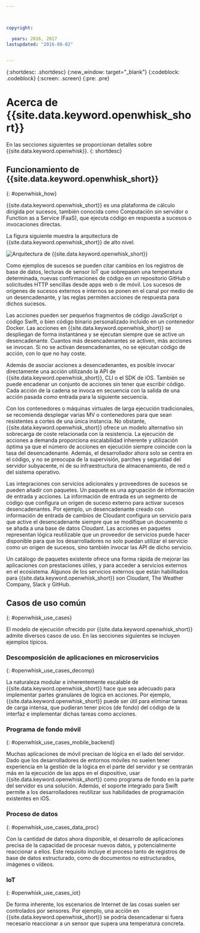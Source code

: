 ```yaml
---

 

copyright:

  years: 2016, 2017
lastupdated: "2016-08-02"
 

---
```


{:shortdesc: .shortdesc}
{:new_window: target="_blank"}
{:codeblock: .codeblock}
{:screen: .screen}
{:pre: .pre}

# Acerca de {{site.data.keyword.openwhisk_short}}

En las secciones siguientes se proporcionan detalles sobre {{site.data.keyword.openwhisk}}.
{: shortdesc}

## Funcionamiento de {{site.data.keyword.openwhisk_short}}
{: #openwhisk_how}

{{site.data.keyword.openwhisk_short}} es una plataforma de cálculo dirigida por sucesos, también conocida como Computación sin servidor o Function as a Service (FaaS), que ejecuta código en respuesta a sucesos o invocaciones directas.

La figura siguiente muestra la arquitectura de {{site.data.keyword.openwhisk_short}} de alto nivel.

![Arquitectura de {{site.data.keyword.openwhisk_short}} ](OpenWhisk.png)

Como ejemplos de sucesos se pueden citar cambios en los registros de base de datos, lecturas de sensor IoT que sobrepasen una
temperatura determinada, nuevas confirmaciones de código en un repositorio GitHub o solicitudes HTTP sencillas desde apps web o de móvil. Los sucesos
de orígenes de sucesos externos e internos se ponen en el canal por medio de un desencadenante, y las reglas permiten acciones
de respuesta para dichos sucesos.

Las acciones pueden ser pequeños fragmentos de código JavaScript o código Swift, o bien código binario personalizado
incluido en un contenedor Docker. Las acciones en {{site.data.keyword.openwhisk_short}} se despliegan de forma instantánea y se ejecutan siempre que se active un desencadenante. Cuantos
más desencadenantes se activen, más acciones se invocan. Si no se activan desencadenantes, no se ejecutan código de acción, con lo que
no hay coste.

Además de asociar acciones a desencadenantes, es posible invocar directamente una acción utilizando
la API de {{site.data.keyword.openwhisk_short}}, CLI o el SDK de iOS. También se puede encadenar un conjunto de acciones
sin tener que escribir código. Cada acción de la cadena se invoca en secuencia con la salida de una acción pasada como
entrada para la siguiente secuencia.

Con los contenedores o máquinas virtuales de larga ejecución tradicionales, se recomienda desplegar varias MV o contenedores
para que sean resistentes a cortes de una única instancia. No obstante, {{site.data.keyword.openwhisk_short}} ofrece un modelo alternativo
sin sobrecarga de coste relacionada con la resistencia. La ejecución de acciones a demanda proporciona escalabilidad inherente y utilización óptima
ya que el número de acciones en ejecución siempre coincide con la tasa del desencadenante. Además, el desarrollador ahora solo se centra
en el código, y no se preocupa de la supervisión, parches y seguridad del servidor subyacente, ni de su infraestructura de almacenamiento, de red o del sistema operativo.

Las integraciones con servicios adicionales y proveedores de sucesos se pueden añadir con paquetes. Un paquete es una agrupación de
información de entrada y acciones. La información de entrada es un segmento de código que configura un origen de suceso externo
para activar sucesos desencadenantes. Por ejemplo, un desencadenante creado con información de entrada de cambios de Cloudant configura un
servicio para que active el desencadenante siempre que se modifique un documento o se añada a una base de datos Cloudant. Las acciones
en paquetes representan lógica reutilizable que un proveedor de servicios puede hacer disponible para que los desarrolladores
no solo puedan utilizar el servicio como un origen de sucesos, sino también invocar las API de dicho servicio.

Un catálogo de paquetes existente ofrece una forma rápida de mejorar las aplicaciones con prestaciones útiles, y para acceder
a servicios externos en el ecosistema. Algunos de los servicios externos que están habilitados para
{{site.data.keyword.openwhisk_short}} son Cloudant, The Weather Company, Slack y GitHub.


## Casos de uso común
{: #openwhisk_use_cases}

El modelo de ejecución ofrecido por {{site.data.keyword.openwhisk_short}} admite diversos casos de uso. En las secciones siguientes
se incluyen ejemplos típicos.

### Descomposición de aplicaciones en microservicios
{: #openwhisk_use_cases_decomp}

La naturaleza modular e inherentemente escalable de {{site.data.keyword.openwhisk_short}} hace que sea adecuado para
implementar partes granulares de lógica en acciones. Por ejemplo, {{site.data.keyword.openwhisk_short}} puede ser
útil para eliminar tareas de carga intensa, que pudieran tener picos (de fondo) del código de la interfaz e implementar dichas tareas
como acciones.

### Programa de fondo móvil
{: #openwhisk_use_cases_mobile_backend}

Muchas aplicaciones de móvil precisan de lógica en el lado del servidor. Dado que los desarrolladores de entornos móviles no suelen tener
experiencia en la gestión de la lógica en el parte del servidor y se centrarán más en la ejecución de las apps en el dispositivo,
usar {{site.data.keyword.openwhisk_short}} como programa de fondo en la parte del servidor es una solución. Además,
el soporte integrado para Swift permite a los desarrolladores reutilizar sus habilidades de programación existentes en iOS.

### Proceso de datos
{: #openwhisk_use_cases_data_proc}

Con la cantidad de datos ahora disponible, el desarrollo de aplicaciones precisa de la capacidad de procesar nuevos datos, y
potencialmente reaccionar a ellos. Este requisito incluye el proceso tanto de registros de base de datos estructurado, como de documentos no estructurados, imágenes o vídeos.

### IoT
{: #openwhisk_use_cases_iot}

De forma inherente, los escenarios de Internet de las cosas suelen ser controlados por sensores. Por ejemplo, una acción
en {{site.data.keyword.openwhisk_short}} se podría desencadenar si fuera necesario reaccionar a un sensor que supera una
temperatura concreta.
